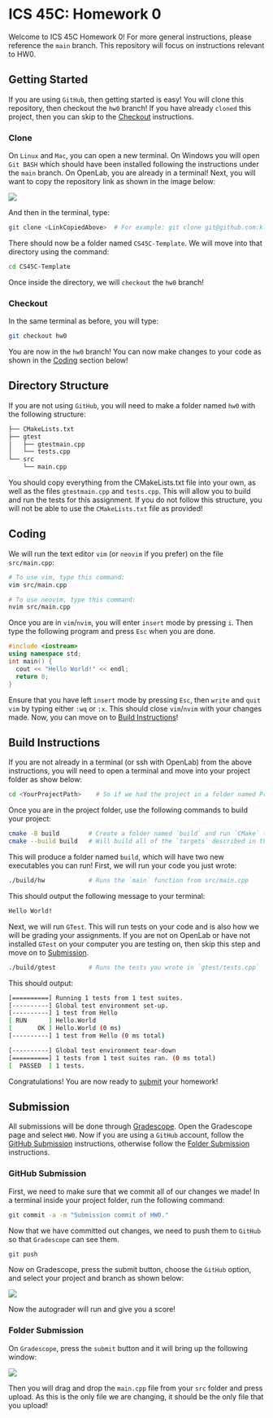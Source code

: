 # ICS 45C: Homework 0

Welcome to ICS 45C Homework 0! For more general instructions, please reference the `main` branch.
This repository will focus on instructions relevant to HW0.

## Getting Started

If you are using `GitHub`, then getting started is easy! You will clone this repository, then
checkout the `hw0` branch! If you have already `cloned` this project, then you can skip to
the [Checkout](#checkout) instructions.

### Clone

On `Linux` and `Mac`, you can open a new terminal. On Windows you will open `Git BASH` which
should have been installed following the instructions under the `main` branch. On OpenLab,
you are already in a terminal! Next, you will want to copy the repository link as shown in
the image below:

![](docs/clone_link.png)

And then in the terminal, type:

```bash
git clone <LinkCopiedAbove>  # For example: git clone git@github.com:klefstad/CS45C-Template.git 
```

There should now be a folder named `CS45C-Template`. We will move into that directory using the
command:

```bash
cd CS45C-Template
```

Once inside the directory, we will `checkout` the `hw0` branch!

### Checkout

In the same terminal as before, you will type:

```bash
git checkout hw0
```

You are now in the `hw0` branch! You can now make changes to your code as shown in the [Coding](#coding)
section below!

## Directory Structure

If you are not using `GitHub`, you will need to make a folder named `hw0` with the following structure:

```bash
├── CMakeLists.txt
├── gtest
│   ├── gtestmain.cpp
│   └── tests.cpp
└── src
    └── main.cpp
```

You should copy everything from the CMakeLists.txt file into your own, as well as the files `gtestmain.cpp`
and `tests.cpp`. This will allow you to build and run the tests for this assignment. If you do not
follow this structure, you will not be able to use the `CMakeLists.txt` file as provided!

## Coding

We will run the text editor `vim` (or `neovim` if you prefer) on the file `src/main.cpp`:

```bash
# To use vim, type this command:
vim src/main.cpp

# To use neovim, type this command:
nvim src/main.cpp
```

Once you are in `vim`/`nvim`, you will enter `insert` mode by pressing `i`. Then type the following program
and press `Esc` when you are done.

```cpp
#include <iostream>
using namespace std;
int main() {
  cout << "Hello World!" << endl;
  return 0;
}
```

Ensure that you have left `insert` mode by pressing `Esc`, then `write` and `quit` `vim` by typing either
`:wq` or `:x`. This should close `vim`/`nvim` with your changes made. Now, you can move on to
[Build Instructions](#build_instructions)!

## Build Instructions

If you are not already in a terminal (or ssh with OpenLab) from the above instructions, you will need
to open a terminal and move into your project folder as show below:

```bash
cd <YourProjectPath>    # So if we had the project in a folder named Projects: cd Projects/CS45C-Template
```

Once you are in the project folder, use the following commands to build your project:

```bash
cmake -B build        # Create a folder named `build` and run `CMake` to produce build files there
cmake --build build   # Will build all of the `targets` described in the `CMake` file
```

This will produce a folder named `build`, which will have two new executables you can run! First, we will
run your code you just wrote:

```bash
./build/hw            # Runs the `main` function from src/main.cpp
```

This should output the following message to your terminal:

```bash
Hello World!
```

Next, we will run `GTest`. This will run tests on your code and is also how we will be grading your assignments.
If you are not on OpenLab or have not installed `GTest` on your computer you are testing on, then skip this step
and move on to [Submission](#submission).

```bash
./build/gtest         # Runs the tests you wrote in `gtest/tests.cpp`
```

This should output:

```bash
[==========] Running 1 tests from 1 test suites.
[----------] Global test environment set-up.
[----------] 1 test from Hello
[ RUN      ] Hello.World
[       OK ] Hello.World (0 ms)
[----------] 1 test from Hello (0 ms total)

[----------] Global test environment tear-down
[==========] 1 tests from 1 test suites ran. (0 ms total)
[  PASSED  ] 1 tests.
```

Congratulations! You are now ready to [submit](#submission) your homework!

## Submission

All submissions will be done through [Gradescope](https://www.gradescope.com/). Open the Gradescope page
and select `HW0`. Now if you are using a `GitHub` account, follow the [GitHub Submission](#github-submission)
instructions, otherwise follow the [Folder Submission](#folder-submission) instructions.

### GitHub Submission

First, we need to make sure that we commit all of our changes we made! In a terminal inside your project folder,
run the following command:

```bash
git commit -a -m "Submission commit of HW0."
```

Now that we have committed out changes, we need to push them to `GitHub` so that `Gradescope` can see them.

```bash
git push
```

Now on Gradescope, press the submit button, choose the `GitHub` option, and select your project and branch
as shown below:

![](docs/submit_github.png)

Now the autograder will run and give you a score!

### Folder Submission

On `Gradescope`, press the `submit` button and it will bring up the following window:

![](docs/submit_files.png)

Then you will drag and drop the `main.cpp` file from your `src` folder and press upload. As this is the only
file we are changing, it should be the only file that you upload!
